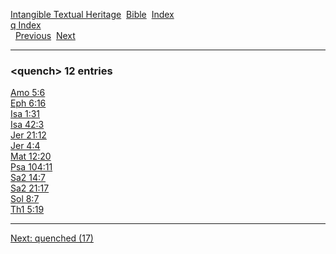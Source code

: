 [Intangible Textual Heritage](../../index)  [Bible](../index) 
[Index](index)   
[q Index](_q_)  
  [Previous](c09052)  [Next](c09054) 

------------------------------------------------------------------------

### &lt;quench&gt; 12 entries

[Amo 5:6](../kjv/amo005.htm#006)  
[Eph 6:16](../kjv/eph006.htm#016)  
[Isa 1:31](../kjv/isa001.htm#031)  
[Isa 42:3](../kjv/isa042.htm#003)  
[Jer 21:12](../kjv/jer021.htm#012)  
[Jer 4:4](../kjv/jer004.htm#004)  
[Mat 12:20](../kjv/mat012.htm#020)  
[Psa 104:11](../kjv/psa104.htm#011)  
[Sa2 14:7](../kjv/sa2014.htm#007)  
[Sa2 21:17](../kjv/sa2021.htm#017)  
[Sol 8:7](../kjv/sol008.htm#007)  
[Th1 5:19](../kjv/th1005.htm#019)  

------------------------------------------------------------------------

[Next: quenched (17)](c09054)
